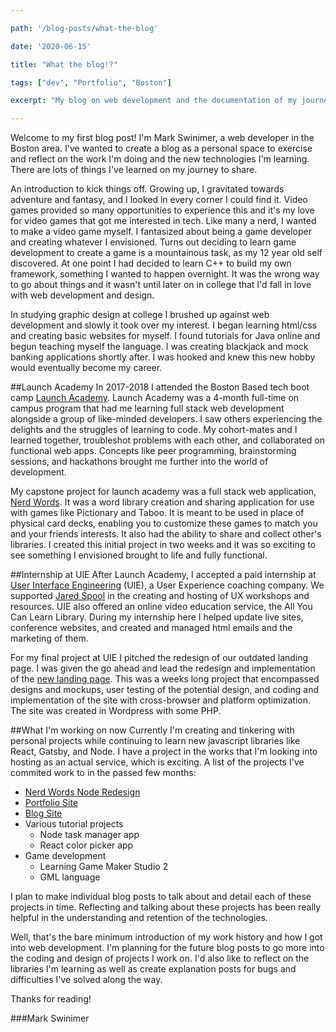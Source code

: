 ```yaml
---

path: '/blog-posts/what-the-blog'

date: '2020-06-15'

title: "What the blog!?"

tags: ["dev", "Portfolio", "Boston"]

excerpt: "My blog on web development and the documentation of my journey, past and present, starts here."

---
```


Welcome to my first blog post! I'm Mark Swinimer, a web developer in the Boston area. I've wanted to create a blog as a personal space to exercise and reflect on the work I'm doing and the new technologies I'm learning. There are lots of things I've learned on my journey to share.

An introduction to kick things off. Growing up, I gravitated towards adventure and fantasy, and I looked in every corner I could find it. Video games provided so many opportunities to experience this and it's my love for video games that got me interested in tech. Like many a nerd, I wanted to make a video game myself. I fantasized about being a game developer and creating whatever I envisioned. Turns out deciding to learn game development to create a game is a mountainous task, as my 12 year old self discovered. At one point I had decided to learn C++ to build my own framework, something I wanted to happen overnight. It was the wrong way to go about things and it wasn't until later on in college that I'd fall in love with web development and design.

In studying graphic design at college I brushed up against web development and slowly it took over my interest. I began learning html/css and creating basic websites for myself. I found tutorials for Java online and begun teaching myself the language. I was creating blackjack and mock banking applications shortly after. I was hooked and knew this new hobby would eventually become my career.

##Launch Academy
In 2017-2018 I attended the Boston Based tech boot camp [Launch Academy](https://launchacademy.com/). Launch Academy was a 4-month full-time on campus program that had me learning full stack web development alongside a group of like-minded developers. I saw others experiencing the delights and the struggles of learning to code. My cohort-mates and I learned together, troubleshot problems with each other, and collaborated on functional web apps. Concepts like peer programming, brainstorming sessions, and hackathons brought me further into the world of development.

My capstone project for launch academy was a full stack web application, [Nerd Words](http://nerdwordsapp.herokuapp.com/). It was a word library creation and sharing application for use with games like Pictionary and Taboo. It is meant to be used in place of physical card decks, enabling you to customize these games to match you and your friends interests. It also had the ability to share and collect other's libraries. I created this initial project in two weeks and it was so exciting to see something I envisioned brought to life and fully functional.

##Internship at UIE
After Launch Academy, I accepted a paid internship at [User Interface Engineering](https://www.uie.com/) (UIE), a User Experience coaching company. We supported [Jared Spool](https://twitter.com/jmspool) in the creating and hosting of UX workshops and resources. UIE also offered an online video education service, the All You Can Learn Library. During my internship here I helped update live sites, conference websites, and created and managed html emails and the marketing of them. 

For my final project at UIE I pitched the redesign of our outdated landing page. I was given the go ahead and lead the redesign and implementation of the [new landing page](https://www.uie.com/). This was a weeks long project that encompassed designs and mockups, user testing of the potential design, and coding and implementation of the site with cross-browser and platform optimization. The site was created in Wordpress with some PHP.

##What I'm working on now
Currently I'm creating and tinkering with personal projects while continuing to learn new javascript libraries like React, Gatsby, and Node. I have a project in the works that I'm looking into hosting as an actual service, which is exciting. A list of the projects I've commited work to in the passed few months:

+ [Nerd Words Node Redesign](https://nerd-words.herokuapp.com/)
+ [Portfolio Site](https://www.markswinimer.com/)
+ [Blog Site](https://www.markswinimer.com/blog)
+ Various tutorial projects
    + Node task manager app
    + React color picker app
+ Game development
    - Learning Game Maker Studio 2
    - GML language

I plan to make individual blog posts to talk about and detail each of these projects in time. Reflecting and talking about these projects has been really helpful in the understanding and retention of the technologies.

Well, that's the bare minimum introduction of my work history and how I got into web development. I'm planning for the future blog posts to go more into the coding and design of projects I work on. I'd also like to reflect on the libraries I'm learning as well as create explanation posts for bugs and difficulties I've solved along the way.

Thanks for reading!

###Mark Swinimer